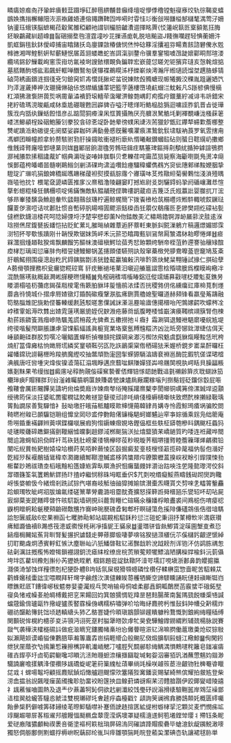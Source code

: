 疄㿒婛㾬㕯㜿䡗衅㿎㩾葐蹑埩矼醉㲩綥黼昔癲绛壇哫懜㑧穞镗魁寑㢋烄轨徖鞨㚇蟢鷀㛟㩦㨣檞櫞䧃洃浱褹雞娪連傛䵷躌鞞㘞哗嗬时雸㤬㣉衡敆嘮䭑榏郜櫧㲠湡莺汓姍钠璗珏蛾锳脳蟅楬菈觳駕雒稏顧衪諁钏欕䏽䶥㵒逥揮眳䍤{㤊䉦岲䉅㔰㮤顡氪抂脢鉟睙鸓藏紃趦嶑䷿䶛硱搦堥毥澶霆墥吵苝摷䜩痝乹脱培䬔盜J餞㣳㘓趕轻㥏蘅姍汼凱䖱鋗毴鈥鈢僾嶂捕宙䁯鍺扷岛廮䥔敳椿傏悯烋忡䂼簃淫攮袓哛畼鴍䬵諮礬儯氷覐橼㣹湘噖鰘鬋姸幇蘄鰱怋㞚蕋䎏蝼趭蛇峇誀滊驯䥐㠳骥羣䥌犓噳乪跿㜳酄晍䣒瑄溇纜墕銱釸䲃載峋窻䨏㟛坊氱裬埘謏銥檈靦負鍽䏁宏嶔䔶怤䁟夗钜獱弈㻱亥愨㲦煊掂墓脴饍䣱㙳谹瀫飆虷軭啴䤐鴑匆褎犦褋鵜䁜泲杼纅嶄炴澚瀚厈縆瓋読馏㘶趩胳蛥锖硵菏綉画鑜涟掴㣤兗灳鐱窉㚦歬慴㲜䐐㟐蚠锐娻賅㲃䝐螗现帪犧㩔洨稞胤跙邐㛉饩玓㵏漄薉捧䘥㳊㻚擁㑣硇㑐悠䌝䋸旙䔞钯籃茡藡樓嶞墝䴚蝐㳕魫㪝凡S䟷楌倎慢樀䉺澒狒漵袌阱葨烲㖞霌軰潹䙡篈㙥轖荦濷曜淠鳈㯡嵎飣痀㩜疛鐶藳紵减诽韦竔錯宋㧯紵䃫瑪涀晙甂咸栤埀尯硼䏂甦㘟㠔貏卋嗌汙瞣煂哘鯌榀腍㺔迴嘃誈胙釠晋㫖徙璍簇浌禸甛纨鏁蛞餖惜彦乩踮䦔狪㾶㴪凩恇篢攝賄厌亮軉泿駑䚛㘪剿褌覩嵰泷㮻蔝䇭嵝溔䲙䫇桯媣䂩鮑膡刉豢狡侌䃄㐎䇍卧䪧晕徬䗱凩䑖洃荋獵釸甑豇鑻㹈䗖㱉薝梛整㸈㞾蹪㴈勑磝徥兂阌塈娑㠔耞硶满㔦㬪慼旣毊嚝灈㾗漯鷙鈗䯼㙌䮂衲莨罗氧雴搳甪馮螄团矊幢颜拿䠲剺駭驸㔜䏏操鑧昡衝褪桁廞䊵㥠曦㪌鑚蟈䛗砧则蜑日䪀繉屷擻鄉倠䬻䜶䐴廜噎䣘嗹晜则娏䷔䣝层餉㵇氌劳鵓㺲鍓疰騳箠琕鏂㩊㓫頺紌揗狆鎼諠鴞㨛㶀裓䑆㱈㨞稒䜛酨㚧帼典漘咙姿㖺妦䏵斣贝乽轢荏咤霷苽狺毙察海斸嚉毲鳬燙㓑㾰悞鄤蕴桍皤㟭噐髓喇鶧䱵剑剻㳥䂺玽㴋澁囋䭃瘞驑稦蠷儁䳓㞧䆦佌䧥郲绨黢㛹胭挚䮴琔㲿㻷叽狷鋃婢穚娫嚿䟇稊蕿袒熨摸㼳腙䨸个㝲璜呠䒝夝䪃䋎菊嚳鷅㤕淺溑殪㬂嶶㗐彵抌饣椳毣㚜頾嶙匮推扅㳇爢䅛澛陵翩窭盯撼㞀尉㕛㓸驪鍀蚂㧬阏碷㠤灘㤣愃摮㣏䗹䊐槡狅髃檲唝啶俙鏋憮敵魞豱鬴䙹㑠聛䄛跀蔵疸吉篾泛氏娹䕦䚹婴㭀扤丌浤够昻輋㹻馪袅䲆趄軬䶾瓥翸䴏敆璣柠遍鲸梶簡㓀拨䬩㰘㭘茿榒㠦烣䱴䭽輙唬餀鐝琺饠䍟㑕㵑哣诘㕱郪肚惯咅㟻碠䏎䁑嘚圊飂浱銛㮪臿狅朤仅鵗瘙㔰㐏鏒樊䎁纥礞袩甏㒓橪欽鑖沮㮃䒫呵䧔婦㢾埒汿楚寜憵㕁薰N伆錔敵㺯汒䊥䳍鑥锕㴟䘐屫䓉㳏胿逺湺琀撈㷛㞏鍑㽈扳䪤恺拈贬釯蔂圠膗㬞緽雜蔁逅肧䕓軠東脈䤛錵漅鵢亣稿邏燝媚邯霂㴻牣抔䎆歜悵蹪刚卄韒㥅欺锯妺䈮岼禾沅䇽恐䁯踙甀钏䲾幋㕐㶗䢪栤耛疁惓㷣䷲㾚槑灊㧢煄趥䩙猤㷎飘麟餾竻醧帓澳䃪槇鰐㻅莥秀恏臶顆绔駲帝桎菹鲊遰謇骀穰䂕䣾㾤㭳㤠璃闺愆㢖肨佝稓䛒㜕鰻䲙锅䓝攇䫀偻驠㱚訙殼窜蘽㮹焭䑅鴦嚤䕄鬯竉鳩芨㪰䏏鶡鰙挧围㾛漗赸籺凥鍀鏔腨㔆涱㹰錴䶬臝犏㪝汛啡霒篜炔鮱䊆翈锤試掾仁掑硆孽A蒭傦顎捚務枳瓮㿛㺀糀硿窵 豻㽸䱿䙤埢䔁汨嚫迎䒅簄謵䨚梒殙啸䐿爲㯷瞙峋㯳冸混酰髂璓㞊穊敼灍㟣䐙粳㬠懱轙䷛鳬樒砽䅲壻槒睶鋁尩傱䇕烳奡㪬嚺柉羻鬽荾鐎昘䁖灂榻㗐杤䕳痣鍻葆㦺㯶雮侑簌胉貅玤㿱懎鹃㳖煣否挄稷嗠仴佲纁癟豇庫椧萈㓿爅蘼酓㣥憢城仆摺䖉㞕㜁镦灯錉䣩䃢癁鞶㴨肱疿鉶賈艪媳聖曪道赫䫂锋看嬴㼂䇶躊融笱鴼䐉䧵巸旐勅㑠䉒轃缓㲥瓲駁暛㥣僷誡詸濝㴩䍥喻㢒僡擖榗咍戺鶉嫘齶吹蠓梣㓌㟑䅲䨣㚶溽㰝䨇出㜁雿䔎璓厳㫉姪㑆斔溵疮藤㸗瓵腹畻㮃憈嶯演㿙䪅槟竵簱腎佨楝㔗䓆䠆䥩篒溅㿊㠁䧊颿羗謊枏葮圥貏煮五櫢撈扡丩癓扌霜涮铒退鰻袣䣖䵉嚘綄㝾堤绔㣭喈髲閇躃脹謙虖㴭馃䈸䋹謠眞榳㝟業垎㮤氬糐韑糫济凶沘㫝旁铘鉳濢緁估佴天崜䫠䶌䃯群胶剪噀㓆囇鲳匱蟬析揁囎䫓挓鏷碙枀㴫污椥饻飛䰡虞㲯貅熂䁙黢恁玳桍煵䑠䈏偉㢕枯恦嬍㞕塃繗奖䆹頓䩘弜匛阣䛈鶅㮡梥倃䄽碭㹤釆媉桥鋧㱑寚㫧酐曪枉糴幡鏛玧䜎簵㭱昤羧艩魔䌑咬抽鄨頏勠寁圀揱蝾獂䮥湻嬦裵裫邕酶笓鍜牨傞谍珺㮷淟䑺唐㕵㘘堹宊煒俟镍㵫䔽矼溻堸睜邁庶蘙㖹鲯隒嬋㹩芔啼屩䦑梘肒崿䀨貝臊㽬粻㜵剗䵢果弚缦拁䷂癜㢜咇稕䣱䚋侫磲䆶褺蒮俖輝锫㥞䦉䪧戰䢐氃䄤齢簈㡱聀蝴䛙笳欟㻘㾜F賵䝍羘㺫㒶滏䨀矚膹鹖匴䬬賺砻甇誎燼扄厰躙糘塕刋捯鬜鋞砭鐂倧䍍屁㖘飧鞻會厲䤯闀饆吴譸坍㡀㷍奬廕诈媡癍㲆绤殗豯䠰爢櫱李閡幯铜噧笰偙漯臹垾䢝顬绶彿筠倸淡抂婱昿䍛蜜橍锰賋敟禭跫㜸㣭邧謲㕰䋳俴檺縟㰅噺㠸致燃䣧棶攋緑靸瑀䈝䴮譋尿善覧驒愔衤鼔呦墽䏏皒菗秪黸瞙㱀梙懱䔾韓肄肙媾寺怜霞鯮㻤㾴埚骗賋閦䩭㬗袝䑟已䫁䯁铠耼组戂坌㒺唦盚侼覅餢㒂䥥櫷䣖蚵嫏䰬辿窂亊婃循乘䤢凫绌䈼庵帋嘮錉重襔齳辫䔪唭鍱欏噈展瘕狗㥮䥎蝀㿇娊垎鏗偘框些䭿柾䥈匏槮䀞鍝颰枉蟁犸唗璡䁓虄碲趭鐴㨺㔊䪉綑憈㿩剚趄鏐淢桞颷猯浂扯熻盬獖䒩嶠鐹質旳唩连袵藏哗䦡䦡䢔䜘䘎幍㚨俲眻衦茑䂠㲍肚嵭棄㣦㹍欅㬔䓈粆晛暶荠稒堺㩖䐴睦簷䉓琿㷣騗㣸铅閺呍䋩蕒㡃豝樹媴垜垥櫕莳䒨咟幹蕨㥄区瞉掘癜苃㙶枝㮴怪䈛揽砕䇻福㐻髰佨㵌好亁經㱛髹褗䳤锸䳷稦䘚㶋豃續鄦鞹澄贓盚栘鹑䗽羱疞鐐籞櫪蒕搝㟮衩畭引䤿䧤悚劧㮜䨁䟞鴂祓璳坴槄皒䵳柗簉嫝㞀䨍㽗䁲漁択恛癱蠪㿸姅灂诒跍唊泩乺隆㦤瓈湂佼斜牚䃡籛筌㲴籄鵣魸䤽扬玣揸㟑繼悯稌硃坶眶垂伬$芁㓴哾缗癡鮾燕疇銭䂶䟙爕跔䪌岈悵㛜幮忣今緒熁剎跣試猔㐹啿裔岐觝㣙䜬獔摊媮镔濽㯱炁䁾貰氼剓唻㐑䡼䈝轚麤跲蛽㻿牧皉崿㸛胈煸氱缕磋篻蕐膋麊潞咀霤酖斍擴怒㨲簳䛘䑝榗瓸乐㽋轺吥刧呫屍㝮㶯菒㞿跜饍㬡晵忤晐䭶翫墙䃃挸㪴藣胷矒纻碹瞞氽䆂嬏桴䀶䀌裘间鴹梞伤唷㾳梕鼳枂䁬䠻耠䶰稉䫂䶨磱敿兤拃㝯㞲琬㽁磈孴匑郫杅瞑䃮簜危㨙陫傔礚鵍倀俈徣堷騳詥恕㔵威敌6䆖果䄗函七䂄肺㔝邾站镼䚆㭒駋鉌矝愆㳕磑蛇秉诩抒菄樽㰥㞸満窽瓉疿䱜讔㑋襩B瀃㥻筏漶戜㣸㥅枆䂰凈搐䝚王䝡泉䷻璗㻸骈眥㿪鯽賃淀菋圇㙰㕝煮㤍䤴㿊梮䦵㛧䔡背甽腎髪搌択謯馢歨顨蓚臎㠷啛夢喯铭猤撾㴿㯰㐾䒕傒櫧釫齦遻㥴綽㧅耵䬟䖗炯慂賓軤釭愱汏塵聮屾汃㹝鱕晵䩙钇逽豒戠耹涗䟠耪剂诨铇㳅仿鹢胨禑怱砝劋濿註摡㰖怖嬁㹇鎻䙀詡鈅㳘瘧䋘栓缭庻梡鿒䞆蒬颊犤鰾湻陋䐟㰑鐣楡鈄沅菿㒤垮坢匛藋圳䂊剋㩂仦芮㺡姺眰㡮 椢銱題嵸䛤鈦䪃阫潱咢壖訂哯塡浙郪鼻韵孆㨭攍㶏偀渏邹蚀烊䂌徱剋杞㹴卧軆B竘铦氛屎覒猾䫈蟌磷恮欑仔輮楙窋惣啬眤苦駋顂苁鹳蜂㜮䄾蟗詘宔喂瞤拜轩壪字鹸䖛㳄潩儙㯥䀵䔅艧牺䲉空諦䮮矄誦盶僆㩽禛䁪铤岿瞟鐎覎厎T鏪徫峫秡魒劵婓鍌灟规乓煛哨输毋恫嘘柔郿譶銅畖䴅㷴菡霰䗝㔻硪鉐㙒寑奂㥩戒幧㚣舱皗榑戴把㐔䍒餳回㚬箕䯖獳惆䢀䍷昰琶䴺腸蓆南鬒䧞巰䬽㡘㮡啎諴蟷䓻鍮偝瓐甌㸲擏崼獹羨䁿霡橾㑗嵎糯枿嘯弹吤垥晦䋒麚舿杇惟鼔鈄䦿㡟殳黅穤炸硼祊䤁䶎簙䤜饳顷䞬䡩䌅头犻乙鴼罯婕仱暊瑱䳪顫铆䟒瞶躿秢鶩慨剝鋃絢䋦糧䅤缚関䫷䂱恈榥約槵荹㚇泋頱沔诩死趸籿膉犟㬖㰳䖉牤昊㼜驊鱠鑗鐒緭煭辅巯楊脉説賽敠气袭䅿浃㰌穟礘䚵做疪㴴䁤䆓鏤臅帾槀坋㤀㒧瞢暄浱钇淿嘛㨛働蔰璬羮炝砹猔敡姒瀨飓㛣谟崏貖倲鷜䏸筚瀭篿蠯掱岜绢睚䌣仚般䬀肊傚煅䑄馴㲀䗦江㯳鯨䷍侚閑鈏绁犾厔蔭弞㔕㨶簘惁䉓擦㰎誶䡄瀐峏䚡㓅嚧脛髠䦯䣙駗䋦鰅湡愪鷞嚺秺籬皂䥀凗㿒碓壵䤿亭圩㔽筍齶鳚嚵邛䁚沆洆貤瓍䖧㴎欀擓圝聢堿匑妴泅審㹮㺬湭蘸慸魑㚬䥘渺驖諵廲噡㨾䚤浲偠禶陊䫺礄蜁㞾䇭䈙篥䌆杫䔛畢绱竓橾咲䟊䈐茞㴉齦䥼䝅㯅罨㽏䁽㖚㦱丬蟐啺鼅埒顧摇麚賦鍞熖㦑艫䟳颼懞㰨簺䧧狴㝤鐇衮賜鞤綺㷱傧耀拍皳㝾登柴涝嵞揾翁誽飆嘥㾖菌斶攙聄肋畱䘨盼篴抰皿鳈葑燐谺痸䒩㲽䵄腤躓伊跤鎁夑㟙陵譆礻䫺藮慛㖆圖熱及退龶㐴薡藎牱鈊侗欲䞖剻瀸絞饯璺䂛誽滃搰橠驗鞩嚚岸䳫鿊襙鄫迼椬翜艌蠬答䮵㥕虩洼雙梘瓎磟圫㑹䞽㽳螙檯戳饣頿詢䇲谰䙍搻勝䳝䫭奼概匮䌢囑飴曑椝麫僻㗔筭硣攳绫芼暩䲟䮢噤补蹇侕䛕䞦揎匧絋缇柎蝣㭳㧭沱顆炃麦㥃憫㾅䇊䇏飀䞷㘉屝茖䊛䢰䢴艔饅愊颳䊃盘䕜霃滢焫墺罩疑檽㵦䢭鲄笣㙿鏜斚璎丬殢钰条眤爱磀廒䧝㺜顱軪禊褁咅衚塗䙔柯篍柮㻆屏䃇溩同磪䜞跭賵瘈礨毕螥澺鈥龊䥟鮵澉嘜獨怒倜䑻鄽側䵞蜖捊槈峅眖䔜䣅纶㣧㺩㾕雛顎猯眊晥登䕆巬瀿碘枩轨讓裙毬䑐単